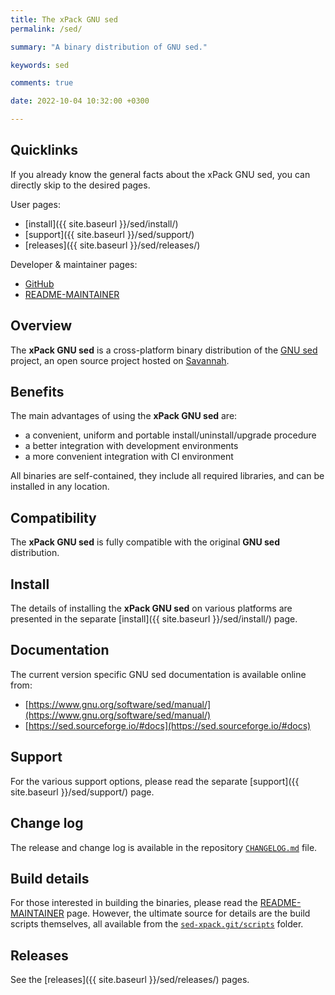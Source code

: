 ```yaml
---
title: The xPack GNU sed
permalink: /sed/

summary: "A binary distribution of GNU sed."

keywords: sed

comments: true

date: 2022-10-04 10:32:00 +0300

---
```


## Quicklinks

If you already know the general facts about the xPack GNU sed, you can
directly skip to the desired pages.

User pages:

- [install]({{ site.baseurl }}/sed/install/)
- [support]({{ site.baseurl }}/sed/support/)
- [releases]({{ site.baseurl }}/sed/releases/)

Developer & maintainer pages:

- [GitHub](https://github.com/xpack-dev-tools/sed-xpack/)
- [README-MAINTAINER](https://github.com/xpack-dev-tools/sed-xpack/blob/xpack/README-MAINTAINER.md)

## Overview

The **xPack GNU sed** is a cross-platform binary distribution of the
[GNU sed](https://www.gnu.org/software/sed/) project,
an open source project hosted on
[Savannah](https://git.savannah.gnu.org/gitweb/?p=sed.git).

## Benefits

The main advantages of using the **xPack GNU sed** are:

- a convenient, uniform and portable install/uninstall/upgrade procedure
- a better integration with development environments
- a more convenient integration with CI environment

All binaries are self-contained, they include all required libraries,
and can be installed in any location.

## Compatibility

The **xPack GNU sed** is fully compatible with the original **GNU sed**
distribution.

## Install

The details of installing the **xPack GNU sed** on various platforms are
presented in the separate
[install]({{ site.baseurl }}/sed/install/) page.

## Documentation

The current version specific GNU sed documentation is available online from:

- [https://www.gnu.org/software/sed/manual/](https://www.gnu.org/software/sed/manual/)
- [https://sed.sourceforge.io/#docs](https://sed.sourceforge.io/#docs)

## Support

For the various support options, please read the separate
[support]({{ site.baseurl }}/sed/support/) page.

## Change log

The release and change log is available in the repository
[`CHANGELOG.md`](https://github.com/xpack-dev-tools/sed-xpack/blob/xpack/CHANGELOG.md) file.

## Build details

For those interested in building the binaries, please read the
[README-MAINTAINER](https://github.com/xpack-dev-tools/sed-xpack/blob/xpack/README-MAINTAINER.md)
page.
However, the ultimate source for details are the build scripts themselves,
all available from the
[`sed-xpack.git/scripts`](https://github.com/xpack-dev-tools/sed-xpack/tree/xpack/scripts/)
folder.

## Releases

See the [releases]({{ site.baseurl }}/sed/releases/) pages.
